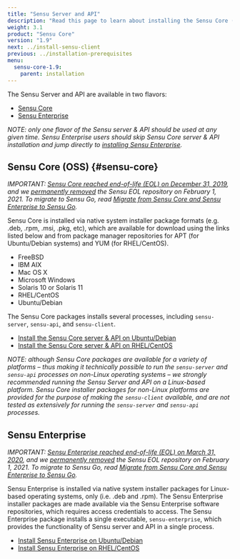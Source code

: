 ```yaml
---
title: "Sensu Server and API"
description: "Read this page to learn about installing the Sensu Core (OSS) and Sensu Enterprise versions of the Sensu server and API."
weight: 3.1
product: "Sensu Core"
version: "1.9"
next: ../install-sensu-client
previous: ../installation-prerequisites
menu:
  sensu-core-1.9:
    parent: installation
---
```


The Sensu Server and API are available in two flavors:

- [Sensu Core](#sensu-core)
- [Sensu Enterprise](#sensu-enterprise)

_NOTE: only one flavor of the Sensu server & API should be used at any given
time. Sensu Enterprise users should skip Sensu Core server & API installation
and jump directly to [installing Sensu Enterprise][9]._

## Sensu Core (OSS) {#sensu-core}

_IMPORTANT: [Sensu Core reached end-of-life (EOL) on December 31, 2019][1], and we [permanently removed][2] the Sensu EOL repository on February 1, 2021. To migrate to Sensu Go, read [Migrate from Sensu Core and Sensu Enterprise to Sensu Go][3]._

Sensu Core is installed via native system installer package formats (e.g. .deb, .rpm, .msi, .pkg, etc), which are available for download using the links listed below and from package manager repositories for APT (for Ubuntu/Debian systems) and YUM (for RHEL/CentOS).

- FreeBSD
- IBM AIX
- Mac OS X
- Microsoft Windows
- Solaris 10 or Solaris 11
- RHEL/CentOS
- Ubuntu/Debian

The Sensu Core packages installs several processes, including `sensu-server`, `sensu-api`, and `sensu-client`.

- [Install the Sensu Core server & API on Ubuntu/Debian](../../platforms/sensu-on-ubuntu-debian/#sensu-core)
- [Install the Sensu Core server & API on RHEL/CentOS](../../platforms/sensu-on-rhel-centos/#sensu-core)

_NOTE: although Sensu Core packages are available for a variety of platforms
&ndash; thus making it technically possible to run the `sensu-server` and
`sensu-api` processes on non-Linux operating systems &ndash; we strongly
recommended running the Sensu Server and API on a Linux-based platform. Sensu
Core installer packages for non-Linux platforms are provided for the purpose of
making the `sensu-client` available, and are not tested as extensively for
running the `sensu-server` and `sensu-api` processes._

## Sensu Enterprise

_IMPORTANT: [Sensu Enterprise reached end-of-life (EOL) on March 31, 2020][1], and we [permanently removed][2] the Sensu EOL repository on February 1, 2021. To migrate to Sensu Go, read [Migrate from Sensu Core and Sensu Enterprise to Sensu Go][3]._

Sensu Enterprise is installed via native system installer packages for
Linux-based operating systems, only (i.e. .deb and .rpm). The Sensu Enterprise
installer packages are made available via the Sensu Enterprise software
repositories, which requires access credentials to access. The Sensu Enterprise
package installs a single executable, `sensu-enterprise`, which provides the
functionality of Sensu server and API in a single process.

- [Install Sensu Enterprise on Ubuntu/Debian](../../platforms/sensu-on-ubuntu-debian/#sensu-enterprise)
- [Install Sensu Enterprise on RHEL/CentOS](../../platforms/sensu-on-rhel-centos/#sensu-enterprise)

[1]: https://blog.sensu.io/eol-schedule-for-sensu-core-and-enterprise
[2]: https://discourse.sensu.io/t/updated-eol-timeline-for-sensu-core-and-sensu-enterprise-repos/2396
[3]: https://docs.sensu.io/sensu-go/latest/operations/maintain-sensu/migrate/
[9]: #sensu-enterprise
